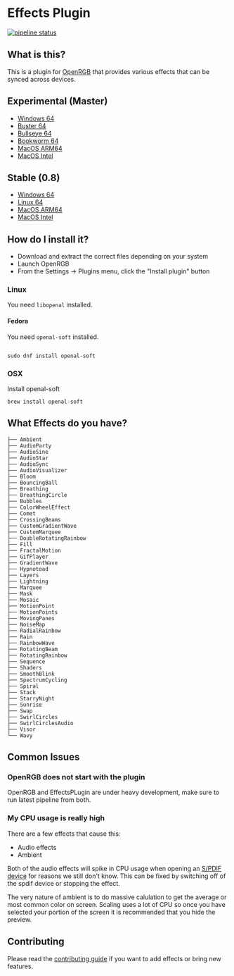 # Effects Plugin

[![pipeline status](https://gitlab.com/OpenRGBDevelopers/OpenRGBEffectsPlugin/badges/master/pipeline.svg)](https://gitlab.com/OpenRGBDevelopers/OpenRGBEffectsPlugin/-/commits/master)

## What is this?

This is a plugin for [OpenRGB](https://gitlab.com/CalcProgrammer1/OpenRGB) that provides various effects that can be synced across devices.

## Experimental (Master)

* [Windows 64](https://gitlab.com/OpenRGBDevelopers/OpenRGBEffectsPlugin/-/jobs/artifacts/master/download?job=Windows%2064)
* [Buster 64](https://gitlab.com/OpenRGBDevelopers/OpenRGBEffectsPlugin/-/jobs/artifacts/master/download?job=Buster%2064)
* [Bullseye 64](https://gitlab.com/OpenRGBDevelopers/OpenRGBEffectsPlugin/-/jobs/artifacts/master/download?job=Bullseye%2064)
* [Bookworm 64](https://gitlab.com/OpenRGBDevelopers/OpenRGBEffectsPlugin/-/jobs/artifacts/master/download?job=Bookworm%2064)
* [MacOS ARM64](https://gitlab.com/OpenRGBDevelopers/OpenRGBEffectsPlugin/-/jobs/artifacts/master/download?job=MacOS%20ARM64)
* [MacOS Intel](https://gitlab.com/OpenRGBDevelopers/OpenRGBEffectsPlugin/-/jobs/artifacts/master/download?job=MacOS%20Intel)

## Stable (0.8)

* [Windows 64](https://gitlab.com/OpenRGBDevelopers/OpenRGBEffectsPlugin/-/jobs/3418186147/artifacts/download)
* [Linux 64](https://gitlab.com/OpenRGBDevelopers/OpenRGBEffectsPlugin/-/jobs/3418186145/artifacts/download)
* [MacOS ARM64](https://gitlab.com/OpenRGBDevelopers/OpenRGBEffectsPlugin/-/jobs/3418186148/artifacts/download)
* [MacOS Intel](https://gitlab.com/OpenRGBDevelopers/OpenRGBEffectsPlugin/-/jobs/3418186149/artifacts/download)

## How do I install it?

* Download and extract the correct files depending on your system
* Launch OpenRGB
* From the Settings -> Plugins menu, click the "Install plugin" button

### Linux

You need `libopenal` installed.

#### Fedora

You need `openal-soft` installed.
```

sudo dnf install openal-soft

```

### OSX

Install openal-soft

```
brew install openal-soft
```


## What Effects do you have?

```
├── Ambient
├── AudioParty
├── AudioSine
├── AudioStar
├── AudioSync
├── AudioVisualizer
├── Bloom
├── BouncingBall
├── Breathing
├── BreathingCircle
├── Bubbles
├── ColorWheelEffect
├── Comet
├── CrossingBeams
├── CustomGradientWave
├── CustomMarquee
├── DoubleRotatingRainbow
├── Fill
├── FractalMotion
├── GifPlayer
├── GradientWave
├── Hypnotoad
├── Layers
├── Lightning
├── Marquee
├── Mask
├── Mosaic
├── MotionPoint
├── MotionPoints
├── MovingPanes
├── NoiseMap
├── RadialRainbow
├── Rain
├── RainbowWave
├── RotatingBeam
├── RotatingRainbow
├── Sequence
├── Shaders
├── SmoothBlink
├── SpectrumCycling
├── Spiral
├── Stack
├── StarryNight
├── Sunrise
├── Swap
├── SwirlCircles
├── SwirlCirclesAudio
├── Visor
└── Wavy
```

## Common Issues

### OpenRGB does not start with the plugin

OpenRGB and EffectsPLugin are under heavy development, make sure to run latest pipeline from both.

### My CPU usage is really high

There are a few effects that cause this:

* Audio effects
* Ambient

Both of the audio effects will spike in CPU usage when opening an [S/PDIF device](https://en.wikipedia.org/wiki/S/PDIF) for reasons we still don't know. This can be fixed by switching off of the spdif device or stopping the effect.

The very nature of ambient is to do massive calulation to get the average or most common color on screen. Scaling uses a lot of CPU so once you have selected your portion of the screen it is recommended that you hide the preview.

## Contributing

Please read the [contributing guide](./CONTRIBUTING.md) if you want to add effects or bring new features.


